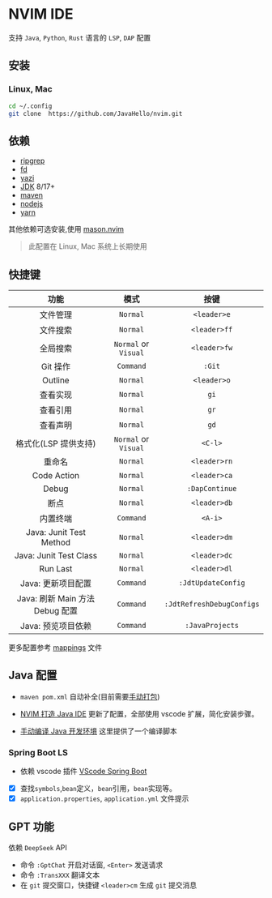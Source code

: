# NVIM IDE

支持 `Java`, `Python`, `Rust` 语言的 `LSP`, `DAP` 配置

## 安装

### Linux, Mac

```sh
cd ~/.config
git clone  https://github.com/JavaHello/nvim.git
```

## 依赖

- [ripgrep](https://github.com/BurntSushi/ripgrep)
- [fd](https://github.com/sharkdp/fd)
- [yazi](https://github.com/sxyazi/yazi)
- [JDK](https://openjdk.org/) 8/17+
- [maven](https://maven.apache.org/)
- [nodejs](https://nodejs.org/en)
- [yarn](https://yarnpkg.com/)

其他依赖可选安装,使用 [mason.nvim](https://github.com/williamboman/mason.nvim)

> 此配置在 Linux, Mac 系统上长期使用

## 快捷键

|              功能               |         模式         |           按键            |
| :-----------------------------: | :------------------: | :-----------------------: |
|            文件管理             |       `Normal`       |        `<leader>e`        |
|            文件搜索             |       `Normal`       |       `<leader>ff`        |
|            全局搜索             | `Normal` or `Visual` |       `<leader>fw`        |
|            Git 操作             |      `Command`       |          `:Git`           |
|             Outline             |       `Normal`       |        `<leader>o`        |
|            查看实现             |       `Normal`       |           `gi`            |
|            查看引用             |       `Normal`       |           `gr`            |
|            查看声明             |       `Normal`       |           `gd`            |
|      格式化(LSP 提供支持)       | `Normal` or `Visual` |          `<C-l>`          |
|             重命名              |       `Normal`       |       `<leader>rn`        |
|           Code Action           |       `Normal`       |       `<leader>ca`        |
|              Debug              |       `Normal`       |      `:DapContinue`       |
|              断点               |       `Normal`       |       `<leader>db`        |
|            内置终端             |      `Command`       |          `<A-i>`          |
|     Java: Junit Test Method     |       `Normal`       |       `<leader>dm`        |
|     Java: Junit Test Class      |       `Normal`       |       `<leader>dc`        |
|            Run Last             |       `Normal`       |       `<leader>dl`        |
|       Java: 更新项目配置        |      `Command`       |    `:JdtUpdateConfig`     |
| Java: 刷新 Main 方法 Debug 配置 |      `Command`       | `:JdtRefreshDebugConfigs` |
|       Java: 预览项目依赖        |      `Command`       |      `:JavaProjects`      |

更多配置参考 [mappings](./lua/mappings.lua) 文件

## Java 配置

- `maven pom.xml` 自动补全(目前需要[手动打包](https://www.bilibili.com/video/BV12N4y1f7Bh/))

- [NVIM 打造 Java IDE](https://javahello.github.io/dev/tools/NVIM-LSP-Java-IDE-vscode.html) 更新了配置，全部使用 vscode 扩展，简化安装步骤。

- [手动编译 Java 开发环境](https://github.com/JavaHello/nvim/wiki) 这里提供了一个编译脚本

### Spring Boot LS

- 依赖 vscode 插件 [VScode Spring Boot](https://marketplace.visualstudio.com/items?itemName=vmware.vscode-spring-boot)
- [x] 查找`symbols`,`bean`定义，`bean`引用，`bean`实现等。
- [x] `application.properties`, `application.yml` 文件提示

## GPT 功能

依赖 `DeepSeek` API

- 命令 `:GptChat` 开启对话窗, `<Enter>` 发送请求
- 命令 `:TransXXX` 翻译文本
- 在 `git` 提交窗口，快捷键 `<leader>cm` 生成 `git` 提交消息
